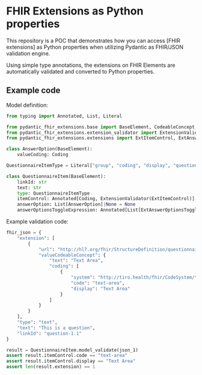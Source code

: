 # FHIR Extensions as Python properties

This repository is a POC that demonstrates how you can access [FHIR extensions] as Python properties when utilizing Pydantic as FHIR/JSON validation engine.

Using simple type annotations, the extensions on FHIR Elements are automatically validated and converted to Python properties.

## Example code

Model definition:

```python
from typing import Annotated, List, Literal

from pydantic_fhir_extensions.base import BaseElement, CodeableConcept, Coding, Expression
from pydantic_fhir_extensions.extension_validator import ExtensionValidator
from pydantic_fhir_extensions.extensions import ExtItemControl, ExtAnswerOptionsToggleExpression

class AnswerOption(BaseElement):
    valueCoding: Coding

QuestionnaireItemType = Literal["group", "coding", "display", "question", "boolean", "decimal", "integer", "date", "dateTime", "time", "string", "text", "url", "coding" "attachment", "reference", "quantity"]

class QuestionnaireItem(BaseElement):
    linkId: str
    text: str
    type: QuestionnaireItemType
    itemControl: Annotated[Coding, ExtensionValidator(ExtItemControl)]
    answerOption: List[AnswerOption]|None = None
    answerOptionsToggleExpression: Annotated[List[ExtAnswerOptionsToggleExpression], ExtensionValidator(ExtAnswerOptionsToggleExpression)]
```

Example validation code:

```python
fhir_json = {
    "extension": [
        {
            "url": "http://hl7.org/fhir/StructureDefinition/questionnaire-itemControl",
            "valueCodeableConcept": {
                "text": "Text Area",
                "coding": [
                    {
                        "system": "http://tiro.health/fhir/CodeSystem/tiro-questionnaire-item-control",
                        "code": "text-area",
                        "display": "Text Area"
                    }
                ]
            }
        }
    ],
    "type": "text",
    "text": "This is a question",
    "linkId": "question-1.1"
}

result = QuestionnaireItem.model_validate(json_1)
assert result.itemControl.code == "text-area"
assert result.itemControl.display == "Text Area"
assert len(result.extension) == 1
```

